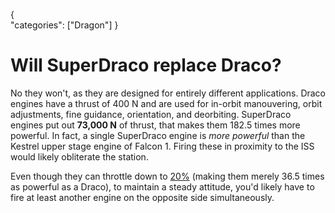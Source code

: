 {    
    "categories": ["Dragon"]
}

# Will SuperDraco replace Draco?

No they won't, as they are designed for entirely different applications. Draco engines have a thrust of 400 N and are used for in-orbit manouvering, orbit adjustments, fine guidance, orientation, and deorbiting. SuperDraco engines put out **73,000 N** of thrust, that makes them 182.5 times more powerful. In fact, a single SuperDraco engine is *more powerful* than the Kestrel upper stage engine of Falcon 1. Firing these in proximity to the ISS would likely obliterate the station.

Even though they can throttle down to [20%](http://www.spacex.com/news/2014/07/31/spacex-launches-3d-printed-part-space-creates-printed-engine-chamber-crewed) (making them merely 36.5 times as powerful as a Draco), to maintain a steady attitude, you'd likely have to fire at least another engine on the opposite side simultaneously.
